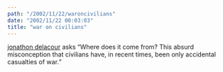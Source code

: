 ```yaml
---
path: "/2002/11/22/waroncivilians" 
date: "2002/11/22 00:03:03" 
title: "war on civilians" 
---
```

<a href="http://weblog.delacour.net/archives/000765.html">jonathon delacour</a> asks <q>Where does it come from? This absurd misconception that civilians have, in recent times, been only accidental casualties of war.</q>